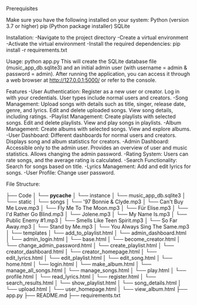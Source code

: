 Prerequisites

Make sure you have the following installed on your system:
Python (version 3.7 or higher)
pip (Python package installer)
SQLite

Installation:
-Navigate to the project directory
-Create a virtual environment
-Activate the virtual environment
-Install the required dependencies:	pip install -r requirements.txt

Usage:
python app.py
This will create the SQLite database file (music_app_db.sqlite3) and an initial admin user (with username = admin & password = admin).
After running the application, you can access it through a web browser at http://127.0.0.1:5000/ or refer to the console.

Features
-User Authentication:
	Register as a new user or creator.
	Log in with your credentials.
	User types include normal users and creators.
-Song Management:
	Upload songs with details such as title, singer, release date, genre, and lyrics.
	Edit and delete uploaded songs.
	View song details, including ratings.
-Playlist Management:
	Create playlists with selected songs.
	Edit and delete playlists.
	View and play songs in playlists.
-Album Management:
	Create albums with selected songs.
	View and explore albums.
-User Dashboard:
	Different dashboards for normal users and creators.
	Displays song and album statistics for creators.
-Admin Dashboard:
	Accessible only to the admin user.
	Provides an overview of user and music statistics.
	Allows changing the admin password.
-Rating System:
	Users can rate songs, and the average rating is calculated.
-Search Functionality:
	Search for songs based on title.
-Lyrics Management:
	Add and edit lyrics for songs.
-User Profile:
	Change user password.

File Structure:

├── Code
│   └── __pycache__
│   └── instance
│        └── music_app_db.sqlite3
│   └── static
│        └── songs
│             └── '97 Bonnie & Clyde.mp3
│             └── Can't Buy Me Love.mp3
│             └── Fly Me To The Moon.mp3
│             └── Für Elise.mp3
│             └── I'd Rather Go Blind.mp3
│             └── Jolene.mp3
│             └── My Name Is.mp3
│             └── Public Enemy #1.mp3
│             └── Smells Like Teen Spirit.mp3
│             └── So Far Away.mp3
│             └── Stand by Me.mp3
│             └── You Always Sing The Same.mp3
│   └── templates
│             └── add_to_playlist.html
│             └── admin_dashboard.html
│             └── admin_login.html
│             └── base.html
│             └── become_creator.html
│             └── change_admin_password.html
│             └── create_playlist.html
│             └── creator_dashboard.html
│             └── creator_homepage.html
│             └── edit_lyrics.html
│             └── edit_playlist.html
│             └── edit_song.html
│             └── home.html
│             └── login.html
│             └── make_album.html
│             └── manage_all_songs.html
│             └── manage_songs.html
│             └── play.html
│             └── profile.html
│             └── read_lyrics.html
│             └── register.html
│             └── search_results.html
│             └── show_playlist.html
│             └── song_details.html
│             └── upload.html
│             └── user_homepage.html
│             └── view_album.html
├── app.py
├── README.md
├── requirements.txt
